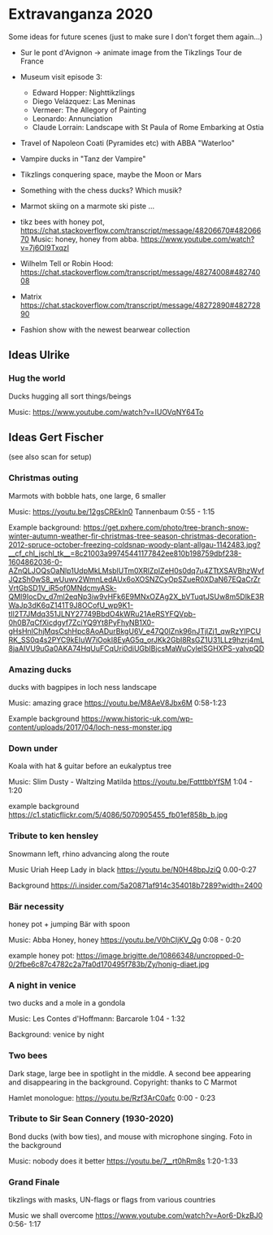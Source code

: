# Extravanganza 2020

Some ideas for future scenes (just to make sure I don't forget them again...)

- Sur le pont d'Avignon -> animate image from the Tikzlings Tour de France

- Museum visit episode 3: 
  - Edward Hopper: Nighttikzlings
  - Diego Velázquez: Las Meninas 
  - Vermeer: The Allegory of Painting
  - Leonardo: Annunciation
  - Claude Lorrain: Landscape with St Paula of Rome Embarking at Ostia
  
- Travel of Napoleon Coati (Pyramides etc) with ABBA "Waterloo"

- Vampire ducks in "Tanz der Vampire"

- Tikzlings conquering space, maybe the Moon or Mars

- Something with the chess ducks? Which musik?

- Marmot skiing on a marmote ski piste ...

- tikz bees with honey pot, https://chat.stackoverflow.com/transcript/message/48206670#48206670
  Music: honey, honey from abba. https://www.youtube.com/watch?v=7j6OI9TxqzI
 
- Wilhelm Tell or Robin Hood: https://chat.stackoverflow.com/transcript/message/48274008#48274008

- Matrix https://chat.stackoverflow.com/transcript/message/48272890#48272890
 
- Fashion show with the newest bearwear collection

## Ideas Ulrike

### Hug the world 

Ducks hugging all sort things/beings

Music: https://www.youtube.com/watch?v=IUOVqNY64To

## Ideas Gert Fischer

(see also scan for setup)

### Christmas outing

Marmots with bobble hats, one large, 6 smaller

Music: https://youtu.be/12gsCREkIn0  Tannenbaum 0:55 - 1:15

Example background:
https://get.pxhere.com/photo/tree-branch-snow-winter-autumn-weather-fir-christmas-tree-season-christmas-decoration-2012-spruce-october-freezing-coldsnap-woody-plant-allgau-1142483.jpg?__cf_chl_jschl_tk__=8c21003a99745441177842ee810b198759dbf238-1604862036-0-AZnQLJOQsOaNlp1UdpMkLMsblUTm0XRlZpIZeH0s0dq7u4ZTtXSAVBhzWvfJQzSh0wS8_wUuwv2WmnLedAUx6oXOSNZCyOpSZueR0XDaN67EQaCrZrVrtGbSD1V_iR5of0MNdcmyASk-QMI9IocDv_d7ml2eqNp3iw9vHFk6E9MNxOZAg2X_bVTuqtJSUw8m5DlkE3RWaJp3dK6qZ141T9J8OCofU_wp9K1-tIl2T7JMdq351JLNY27749BbdO4kWRu21AeRSYFQVpb-0h0B7qCfXicdgyf7ZciYQ9Yt8PyFhyNB1X0-gHsHnlChjMqsCshHpc8AoADurBkgU6V_e47Q0lZnk96nJTjlZj1_qwRzYIPCURK_SS0q4s2PYC9kEIuW7iOokI8EyAG5q_orJKk2GbI8RsGZ1U31LLz9hzrj4mL8jaAIVU9uGa0AKA74HqUuFCqUri0diUGbIBjcsMaWuCylelSGHXPS-yalvpQD

### Amazing ducks

ducks with bagpipes in loch ness landscape

Music: amazing grace https://youtu.be/M8AeV8Jbx6M 0:58-1:23

Example background https://www.historic-uk.com/wp-content/uploads/2017/04/loch-ness-monster.jpg

### Down under

Koala with hat & guitar before an eukalyptus tree

Music: Slim Dusty - Waltzing Matilda https://youtu.be/FqtttbbYfSM 1:04 - 1:20

example background https://c1.staticflickr.com/5/4086/5070905455_fb01ef858b_b.jpg

### Tribute to ken hensley 

Snowmann left, rhino advancing along the route

Music Uriah Heep Lady in black https://youtu.be/N0H48bpJziQ 0.00-0:27

Background https://i.insider.com/5a20871af914c354018b7289?width=2400

### Bär necessity 

honey pot + jumping Bär with spoon

Music: Abba Honey, honey https://youtu.be/V0hCIjKV_Qg 0:08 - 0:20

example honey pot: https://image.brigitte.de/10866348/uncropped-0-0/2fbe6c87c4782c2a7fa0d170495f783b/Zy/honig-diaet.jpg

### A night in venice

two ducks and a mole in a gondola

Music: Les Contes d'Hoffmann: Barcarole 1:04 - 1:32

Background: venice by night

### Two bees 

Dark stage, large bee in spotlight in the middle. A second bee
appearing and disappearing in the background. 
Copyright: thanks to C Marmot

Hamlet monologue: https://youtu.be/Rzf3ArC0afc 0:00 - 0:23

### Tribute to Sir Sean Connery (1930-2020)

Bond ducks (with bow ties), and mouse with microphone singing. Foto in
the background

Music: nobody does it better https://youtu.be/7__rt0hRm8s 1:20-1:33

### Grand Finale

tikzlings with masks, UN-flags or flags from various countries

Music we shall overcome https://www.youtube.com/watch?v=Aor6-DkzBJ0 0:56- 1:17


